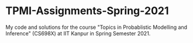 # TPMI-Assignments-Spring-2021
My code and solutions for the course "Topics in Probablistic Modelling and Inference" (CS698X) at IIT Kanpur in Spring Semester 2021.
